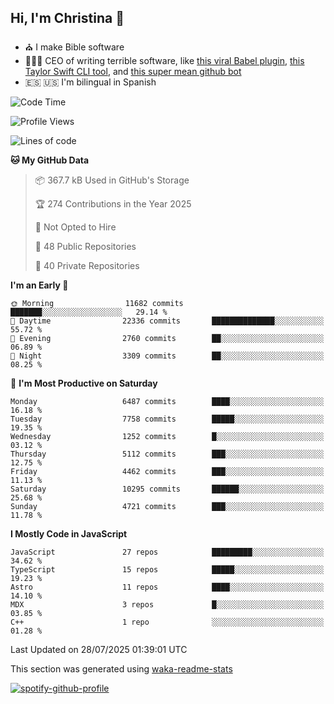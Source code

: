 ## Hi, I'm Christina 👋

- ⛪️ I make Bible software
- 👩🏼‍💻 CEO of writing terrible software, like [this viral Babel plugin](https://www.instagram.com/reel/Cxvwz76vBus/), [this Taylor Swift CLI tool](https://github.com/christina-de-martinez/swift-commits), and [this super mean github bot](https://github.com/christina-de-martinez/roast-my-code)
- 🇪🇸 🇺🇸 I'm bilingual in Spanish

<!--START_SECTION:waka-->
![Code Time](http://img.shields.io/badge/Code%20Time-222%20hrs%2051%20mins-blue)

![Profile Views](http://img.shields.io/badge/Profile%20Views-2-blue)

![Lines of code](https://img.shields.io/badge/From%20Hello%20World%20I%27ve%20Written-25.2%20million%20lines%20of%20code-blue)

**🐱 My GitHub Data** 

> 📦 367.7 kB Used in GitHub's Storage 
 > 
> 🏆 274 Contributions in the Year 2025
 > 
> 🚫 Not Opted to Hire
 > 
> 📜 48 Public Repositories 
 > 
> 🔑 40 Private Repositories 
 > 
**I'm an Early 🐤** 

```text
🌞 Morning                11682 commits       ███████░░░░░░░░░░░░░░░░░░   29.14 % 
🌆 Daytime                22336 commits       ██████████████░░░░░░░░░░░   55.72 % 
🌃 Evening                2760 commits        ██░░░░░░░░░░░░░░░░░░░░░░░   06.89 % 
🌙 Night                  3309 commits        ██░░░░░░░░░░░░░░░░░░░░░░░   08.25 % 
```
📅 **I'm Most Productive on Saturday** 

```text
Monday                   6487 commits        ████░░░░░░░░░░░░░░░░░░░░░   16.18 % 
Tuesday                  7758 commits        █████░░░░░░░░░░░░░░░░░░░░   19.35 % 
Wednesday                1252 commits        █░░░░░░░░░░░░░░░░░░░░░░░░   03.12 % 
Thursday                 5112 commits        ███░░░░░░░░░░░░░░░░░░░░░░   12.75 % 
Friday                   4462 commits        ███░░░░░░░░░░░░░░░░░░░░░░   11.13 % 
Saturday                 10295 commits       ██████░░░░░░░░░░░░░░░░░░░   25.68 % 
Sunday                   4721 commits        ███░░░░░░░░░░░░░░░░░░░░░░   11.78 % 
```


**I Mostly Code in JavaScript** 

```text
JavaScript               27 repos            █████████░░░░░░░░░░░░░░░░   34.62 % 
TypeScript               15 repos            █████░░░░░░░░░░░░░░░░░░░░   19.23 % 
Astro                    11 repos            ████░░░░░░░░░░░░░░░░░░░░░   14.10 % 
MDX                      3 repos             █░░░░░░░░░░░░░░░░░░░░░░░░   03.85 % 
C++                      1 repo              ░░░░░░░░░░░░░░░░░░░░░░░░░   01.28 % 
```




 Last Updated on 28/07/2025 01:39:01 UTC
<!--END_SECTION:waka-->

This section was generated using [waka-readme-stats](https://github.com/anmol098/waka-readme-stats)

[![spotify-github-profile](https://spotify-github-profile.kittinanx.com/api/view?uid=1228436873&cover_image=true&theme=default&show_offline=false&background_color=121212&interchange=false&bar_color=53b14f&bar_color_cover=false)](https://spotify-github-profile.kittinanx.com/api/view?uid=1228436873&redirect=true)
